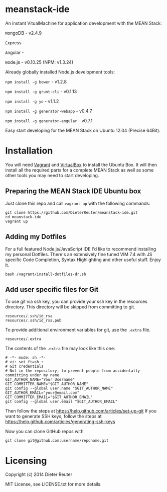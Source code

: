 meanstack-ide
=============

An instant VitualMachine for application development with the MEAN Stack: 

`M`ongoDB - v2.4.9

`E`xpress - 

`A`ngular - 

`N`ode.js - v0.10.25 (NPM: v1.3.24)


Already globally installed Node.js development tools:

`npm install -g bower` - v1.2.8

`npm install -g grunt-cli` - v0.1.13

`npm install -g yo` - v1.1.2

`npm install -g generator-webapp` - v0.4.7

`npm install -g generator-angular` - v0.7.1


Easy start developing for the MEAN Stack on Ubuntu 12.04 (Precise 64Bit).

# Installation
You will need [Vagrant](http://vagrantup.com) and [VirtualBox](http://virtualbox.org) to install the Ubuntu Box. It will then install all the required parts for a complete MEAN Stack as well as some other tools you may need to start developing.

## Preparing the MEAN Stack IDE Ubuntu box
Just clone this repo and call `vagrant up` with the following commands:

    git clone https://github.com/DieterReuter/meanstack-ide.git
    cd meanstack-ide
    vagrant up

## Adding my Dotfiles
For a full featured Node.js/JavaScript IDE I'd like to recommend installing my personal Dotfiles.
There's an extensively fine tuned VIM 7.4 with JS specific Code Completion, Syntax Highlighting 
and other useful stuff.  Enjoy it.

    bash /vagrant/install-dotfiles-dr.sh

## Add user specific files for Git
To use git via ssh key, you can provide your ssh key in the resources
directory. This directory will be skipped from committing to git.

    resources/.ssh/id_rsa
    resources/.ssh/id_rsa.pub

To provide additional environment variables for git, use the `.extra` file.

    resources/.extra

The contents of the `.extra` file may look like this one:

    # -*- mode: sh -*-
    # vi: set ft=sh :
    # Git credentials
    # Not in the repository, to prevent people from accidentally committing under my name
    GIT_AUTHOR_NAME="Your Username"
    GIT_COMMITTER_NAME="$GIT_AUTHOR_NAME"
    git config --global user.name "$GIT_AUTHOR_NAME"
    GIT_AUTHOR_EMAIL="your@email.com"
    GIT_COMMITTER_EMAIL="$GIT_AUTHOR_EMAIL"
    git config --global user.email "$GIT_AUTHOR_EMAIL"

Then follow the steps at <https://help.github.com/articles/set-up-git>
If you want to generate SSH keys, follow the steps at <https://help.github.com/articles/generating-ssh-keys>

Now you can clone GitHub repos with

    git clone git@github.com:username/reponame.git


# Licensing
Copyright (c) 2014 Dieter Reuter

MIT License, see LICENSE.txt for more details.
